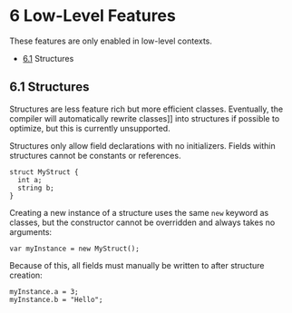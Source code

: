# 6 Low-Level Features

These features are only enabled in low-level contexts.

- [6.1](#61-structures) Structures

## 6.1 Structures

Structures are less feature rich but more efficient classes. Eventually, the compiler will automatically rewrite classes]]
into structures if possible to optimize, but this is currently unsupported.

Structures only allow field declarations with no initializers. Fields within structures cannot be constants or
references.

```belte
struct MyStruct {
  int a;
  string b;
}
```

Creating a new instance of a structure uses the same `new` keyword as classes, but the constructor cannot be overridden
and always takes no arguments:

```belte
var myInstance = new MyStruct();
```

Because of this, all fields must manually be written to after structure creation:

```belte
myInstance.a = 3;
myInstance.b = "Hello";
```
